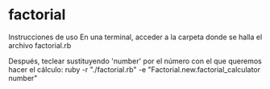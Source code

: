 # factorial
Instrucciones de uso
En una terminal, acceder a la carpeta donde se halla el archivo factorial.rb

Después, teclear sustituyendo 'number' por el número con el que queremos hacer el cálculo: ruby -r "./factorial.rb" -e "Factorial.new.factorial_calculator number"
